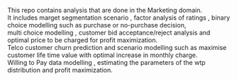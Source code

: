 This repo contains analysis that are done in the Marketing domain.  
It includes marget segmentation scenario , factor analysis of ratings , binary choice modelling such as purchase or no-purchase decision,  
multi choice modelling , customer bid acceptance/reject analysis and optimal price to be charged for profit maximization.  
Telco customer churn prediction and scenario modelling such as maximise customer life time value with optimal increase in monthly charge.  
Willing to Pay data modelling , estimating the parameters of the wtp distribution and profit maximization.
